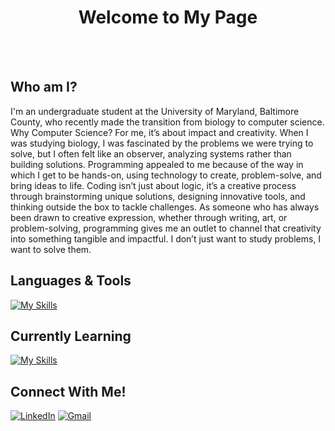 <h1 align="center">Welcome to My Page</h1>

<br><br>

## Who am I?
I'm an undergraduate student at the University of Maryland, Baltimore County, who recently made the transition from biology to computer science. Why Computer Science? For me, it’s about impact and creativity. When I was studying biology, I was fascinated by the problems we were trying to solve, but I often felt like an observer, analyzing systems rather than building solutions. Programming appealed to me because of the way in which I get to be hands-on, using technology to create, problem-solve, and bring ideas to life. Coding isn’t just about logic, it’s a creative process through brainstorming unique solutions, designing innovative tools, and thinking outside the box to tackle challenges. As someone who has always been drawn to creative expression, whether through writing, art, or problem-solving, programming gives me an outlet to channel that creativity into something tangible and impactful. I don’t just want to study problems, I want to solve them.


## Languages & Tools
[![My Skills](https://skillicons.dev/icons?i=py,github,clion,pycharm)](https://skillicons.dev)

## Currently Learning
[![My Skills](https://skillicons.dev/icons?i=cpp,css,html,js)](https://skillicons.dev)

## Connect With Me!
[![LinkedIn](https://skillicons.dev/icons?i=linkedin)](https://www.linkedin.com/in/nuhaaajamu/) [![Gmail](https://skillicons.dev/icons?i=gmail)](mailto:nuhaaajamu@gmail.com)





